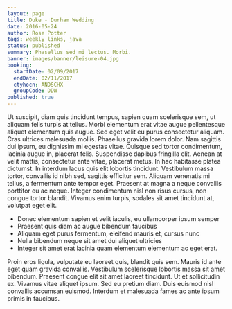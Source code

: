 ```yaml
---
layout: page
title: Duke - Durham Wedding
date: 2016-05-24
author: Rose Potter
tags: weekly links, java
status: published
summary: Phasellus sed mi lectus. Morbi.
banner: images/banner/leisure-04.jpg
booking:
  startDate: 02/09/2017
  endDate: 02/11/2017
  ctyhocn: ANDSCHX
  groupCode: DDW
published: true
---
```

Ut suscipit, diam quis tincidunt tempus, sapien quam scelerisque sem, ut aliquam felis turpis at tellus. Morbi elementum erat vitae augue pellentesque aliquet elementum quis augue. Sed eget velit eu purus consectetur aliquam. Cras ultrices malesuada mollis. Phasellus gravida lorem dolor. Nam sagittis dui ipsum, eu dignissim mi egestas vitae. Quisque sed tortor condimentum, lacinia augue in, placerat felis. Suspendisse dapibus fringilla elit. Aenean at velit mattis, consectetur ante vitae, placerat metus. In hac habitasse platea dictumst. In interdum lacus quis elit lobortis tincidunt. Vestibulum massa tortor, convallis id nibh sed, sagittis efficitur sem. Aliquam venenatis mi tellus, a fermentum ante tempor eget. Praesent at magna a neque convallis porttitor eu ac neque. Integer condimentum nisl non risus cursus, non congue tortor blandit. Vivamus enim turpis, sodales sit amet tincidunt at, volutpat eget elit.

* Donec elementum sapien et velit iaculis, eu ullamcorper ipsum semper
* Praesent quis diam ac augue bibendum faucibus
* Aliquam eget purus fermentum, eleifend mauris et, cursus nunc
* Nulla bibendum neque sit amet dui aliquet ultricies
* Integer sit amet erat lacinia quam elementum elementum ac eget erat.

Proin eros ligula, vulputate eu laoreet quis, blandit quis sem. Mauris id ante eget quam gravida convallis. Vestibulum scelerisque lobortis massa sit amet bibendum. Praesent congue elit sit amet laoreet tincidunt. Ut et sollicitudin ex. Vivamus vitae aliquet ipsum. Sed eu pretium diam. Duis euismod nisl convallis accumsan euismod. Interdum et malesuada fames ac ante ipsum primis in faucibus.
